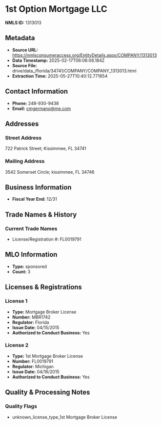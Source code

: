 # 1st Option Mortgage LLC

**NMLS ID:** 1313013

## Metadata
- **Source URL:** https://nmlsconsumeraccess.org/EntityDetails.aspx/COMPANY/1313013
- **Data Timestamp:** 2025-02-17T06:06:06.184Z
- **Source File:** drive/data_/florida/34741/COMPANY/COMPANY_1313013.html
- **Extraction Time:** 2025-05-27T10:40:12.771654

## Contact Information
- **Phone:** 248-930-9438
- **Email:** cmgermano@me.com

## Addresses
### Street Address
722 Patrick Street; Kissimmee, FL 34741

### Mailing Address
3542 Somerset Circle; kissimmee, FL 34746

## Business Information
- **Fiscal Year End:** 12/31

## Trade Names & History
### Current Trade Names
- License/Registration #: FL0019791

## MLO Information
- **Type:** sponsored
- **Count:** 3

## Licenses & Registrations

### License 1
- **Type:** Mortgage Broker License
- **Number:** MBR1742
- **Regulator:** Florida
- **Issue Date:** 04/15/2015
- **Authorized to Conduct Business:** Yes

### License 2
- **Type:** 1st Mortgage Broker License
- **Number:** FL0019791
- **Regulator:** Michigan
- **Issue Date:** 04/16/2015
- **Authorized to Conduct Business:** Yes

## Quality & Processing Notes
### Quality Flags
- unknown_license_type_1st Mortgage Broker License
